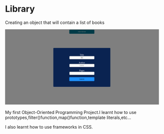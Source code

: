 # Library
Creating an object that will contain a list of books

![screenshot](./images/screenshot.png)

My first Object-Oriented Programming Project.I learnt how to use prototypes,filter()function,map()function,template literals,etc...

I also learnt how to use frameworks in CSS.